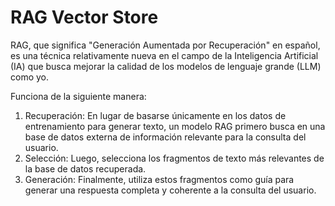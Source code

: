 # RAG Vector Store
 
RAG, que significa "Generación Aumentada por Recuperación" en español, es una técnica relativamente nueva en el campo de la Inteligencia Artificial (IA) que busca mejorar la calidad de los modelos de lenguaje grande (LLM) como yo.

Funciona de la siguiente manera:

1. Recuperación: En lugar de basarse únicamente en los datos de entrenamiento para generar texto, un modelo RAG primero busca en una base de datos externa de información relevante para la consulta del usuario.
2. Selección: Luego, selecciona los fragmentos de texto más relevantes de la base de datos recuperada.
3. Generación: Finalmente, utiliza estos fragmentos como guía para generar una respuesta completa y coherente a la consulta del usuario.


